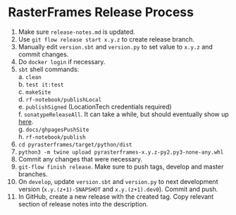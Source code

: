 # RasterFrames Release Process

1. Make sure `release-notes.md` is updated.
2. Use `git flow release start x.y.z` to create release branch.
3. Manually edit `version.sbt` and `version.py` to set value to `x.y.z` and commit changes.
4. Do `docker login` if necessary.
5. `sbt` shell commands:  
    a. `clean`  
    b. `test it:test`  
    c. `makeSite`  
    d. `rf-notebook/publishLocal`    
    e. `publishSigned` (LocationTech credentials required)  
    f. `sonatypeReleaseAll`. It can take a while, but should eventually show up [here](https://search.maven.org/search?q=g:org.locationtech.rasterframes).  
    g. `docs/ghpagesPushSite`  
    h. `rf-notebook/publish`
6. `cd pyrasterframes/target/python/dist`
7. `python3 -m twine upload pyrasterframes-x.y.z-py2.py3-none-any.whl`
8. Commit any changes that were necessary.
9. `git-flow finish release`. Make sure to push tags, develop and master
    branches.
10. On `develop`, update `version.sbt` and `version.py` to next development
    version (`x.y.(z+1)-SNAPSHOT` and `x.y.(z+1).dev0`). Commit and push.
11. In GitHub, create a new release with the created tag. Copy relevant
    section of release notes into the description.
